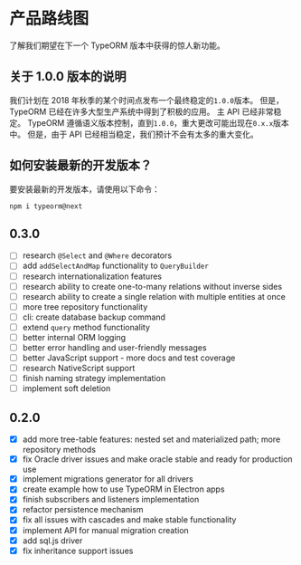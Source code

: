 # 产品路线图

了解我们期望在下一个 TypeORM 版本中获得的惊人新功能。

## 关于 1.0.0 版本的说明

我们计划在 2018 年秋季的某个时间点发布一个最终稳定的`1.0.0`版本。
但是，TypeORM 已经在许多大型生产系统中得到了积极的应用。
主 API 已经非常稳定。
TypeORM 遵循语义版本控制，直到`1.0.0`，重大更改可能出现在`0.x.x`版本中。
但是，由于 API 已经相当稳定，我们预计不会有太多的重大变化。

## 如何安装最新的开发版本？

要安装最新的开发版本，请使用以下命令：

```
npm i typeorm@next
```

## 0.3.0

- [ ] research `@Select` and `@Where` decorators
- [ ] add `addSelectAndMap` functionality to `QueryBuilder`
- [ ] research internationalization features
- [ ] research ability to create one-to-many relations without inverse sides
- [ ] research ability to create a single relation with multiple entities at once
- [ ] more tree repository functionality
- [ ] cli: create database backup command
- [ ] extend `query` method functionality
- [ ] better internal ORM logging
- [ ] better error handling and user-friendly messages
- [ ] better JavaScript support - more docs and test coverage
- [ ] research NativeScript support
- [ ] finish naming strategy implementation
- [ ] implement soft deletion

## 0.2.0

- [x] add more tree-table features: nested set and materialized path; more repository methods
- [x] fix Oracle driver issues and make oracle stable and ready for production use
- [x] implement migrations generator for all drivers
- [x] create example how to use TypeORM in Electron apps
- [x] finish subscribers and listeners implementation
- [x] refactor persistence mechanism
- [x] fix all issues with cascades and make stable functionality
- [x] implement API for manual migration creation
- [x] add sql.js driver
- [x] fix inheritance support issues

